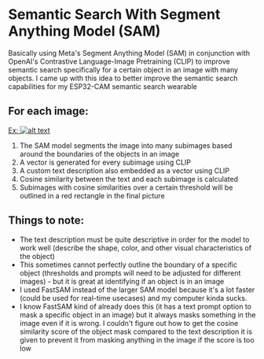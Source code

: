 # Semantic Search With Segment Anything Model (SAM)

Basically using Meta's Segment Anything Model (SAM) in conjunction with OpenAI's Contrastive Language-Image Pretraining (CLIP) to improve semantic search specifically for a certain object in an image with many objects. I came up with this idea to better improve the semantic search capabilities for my ESP32-CAM semantic search wearable

## For each image:
[Ex: ![alt text](http://url/to/img.png)](https://github.com/xanderchinxyz/Semantic-Search-with-SAM/blob/main/assets/example_image.png)
1. The SAM model segments the image into many subimages based around the boundaries of the objects in an image
2. A vector is generated for every subimage using CLIP
3. A custom text description also embedded as a vector using CLIP
4. Cosine similarity between the text and each subimage is calculated
5. Subimages with cosine similarities over a certain threshold will be outlined in a red rectangle in the final picture

## Things to note:
- The text description must be quite descriptive in order for the model to work well (describe the shape, color, and other visual characteristics of the object)
- This sometimes cannot perfectly outline the boundary of a specific object (thresholds and prompts will need to be adjusted for different images) - but it is great at identifying if an object is in an image
- I used FastSAM instead of the larger SAM model because it's a lot faster (could be used for real-time usecases) and my computer kinda sucks.
- I know FastSAM kind of already does this (it has a text prompt option to mask a specific object in an image) but it always masks something in the image even if it is wrong. I couldn't figure out how to get the cosine similarity score of the object mask compared to the text description it is given to prevent it from masking anything in the image if the score is too low

